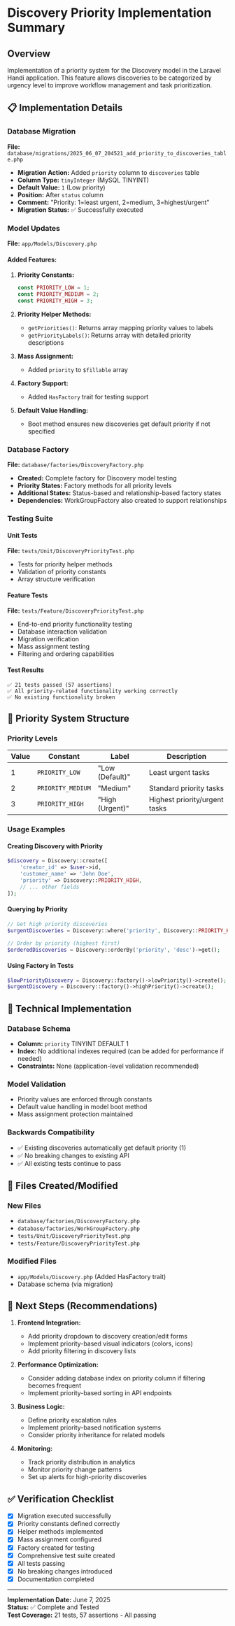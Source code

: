 # Discovery Priority Implementation Summary

## Overview
Implementation of a priority system for the Discovery model in the Laravel Handi application. This feature allows discoveries to be categorized by urgency level to improve workflow management and task prioritization.

## 📋 Implementation Details

### Database Migration
**File:** `database/migrations/2025_06_07_204521_add_priority_to_discoveries_table.php`

- **Migration Action:** Added `priority` column to `discoveries` table
- **Column Type:** `tinyInteger` (MySQL TINYINT)
- **Default Value:** `1` (Low priority)
- **Position:** After `status` column
- **Comment:** "Priority: 1=least urgent, 2=medium, 3=highest/urgent"
- **Migration Status:** ✅ Successfully executed

### Model Updates
**File:** `app/Models/Discovery.php`

#### Added Features:
1. **Priority Constants:**
   ```php
   const PRIORITY_LOW = 1;
   const PRIORITY_MEDIUM = 2;
   const PRIORITY_HIGH = 3;
   ```

2. **Priority Helper Methods:**
   - `getPriorities()`: Returns array mapping priority values to labels
   - `getPriorityLabels()`: Returns array with detailed priority descriptions

3. **Mass Assignment:**
   - Added `priority` to `$fillable` array

4. **Factory Support:**
   - Added `HasFactory` trait for testing support

5. **Default Value Handling:**
   - Boot method ensures new discoveries get default priority if not specified

### Database Factory
**File:** `database/factories/DiscoveryFactory.php`

- **Created:** Complete factory for Discovery model testing
- **Priority States:** Factory methods for all priority levels
- **Additional States:** Status-based and relationship-based factory states
- **Dependencies:** WorkGroupFactory also created to support relationships

### Testing Suite

#### Unit Tests
**File:** `tests/Unit/DiscoveryPriorityTest.php`
- Tests for priority helper methods
- Validation of priority constants
- Array structure verification

#### Feature Tests  
**File:** `tests/Feature/DiscoveryPriorityTest.php`
- End-to-end priority functionality testing
- Database interaction validation
- Migration verification
- Mass assignment testing
- Filtering and ordering capabilities

#### Test Results
```
✅ 21 tests passed (57 assertions)
✅ All priority-related functionality working correctly
✅ No existing functionality broken
```

## 🎯 Priority System Structure

### Priority Levels
| Value | Constant | Label | Description |
|-------|----------|-------|-------------|
| 1 | `PRIORITY_LOW` | "Low (Default)" | Least urgent tasks |
| 2 | `PRIORITY_MEDIUM` | "Medium" | Standard priority tasks |
| 3 | `PRIORITY_HIGH` | "High (Urgent)" | Highest priority/urgent tasks |

### Usage Examples

#### Creating Discovery with Priority
```php
$discovery = Discovery::create([
    'creator_id' => $user->id,
    'customer_name' => 'John Doe',
    'priority' => Discovery::PRIORITY_HIGH,
    // ... other fields
]);
```

#### Querying by Priority
```php
// Get high priority discoveries
$urgentDiscoveries = Discovery::where('priority', Discovery::PRIORITY_HIGH)->get();

// Order by priority (highest first)
$orderedDiscoveries = Discovery::orderBy('priority', 'desc')->get();
```

#### Using Factory in Tests
```php
$lowPriorityDiscovery = Discovery::factory()->lowPriority()->create();
$urgentDiscovery = Discovery::factory()->highPriority()->create();
```

## 🔧 Technical Implementation

### Database Schema
- **Column:** `priority` TINYINT DEFAULT 1
- **Index:** No additional indexes required (can be added for performance if needed)
- **Constraints:** None (application-level validation recommended)

### Model Validation
- Priority values are enforced through constants
- Default value handling in model boot method
- Mass assignment protection maintained

### Backwards Compatibility
- ✅ Existing discoveries automatically get default priority (1)
- ✅ No breaking changes to existing API
- ✅ All existing tests continue to pass

## 📁 Files Created/Modified

### New Files
- `database/factories/DiscoveryFactory.php`
- `database/factories/WorkGroupFactory.php`
- `tests/Unit/DiscoveryPriorityTest.php`
- `tests/Feature/DiscoveryPriorityTest.php`

### Modified Files
- `app/Models/Discovery.php` (Added HasFactory trait)
- Database schema (via migration)

## 🚀 Next Steps (Recommendations)

1. **Frontend Integration:**
   - Add priority dropdown to discovery creation/edit forms
   - Implement priority-based visual indicators (colors, icons)
   - Add priority filtering in discovery lists

2. **Performance Optimization:**
   - Consider adding database index on priority column if filtering becomes frequent
   - Implement priority-based sorting in API endpoints

3. **Business Logic:**
   - Define priority escalation rules
   - Implement priority-based notification systems
   - Consider priority inheritance for related models

4. **Monitoring:**
   - Track priority distribution in analytics
   - Monitor priority change patterns
   - Set up alerts for high-priority discoveries

## ✅ Verification Checklist

- [x] Migration executed successfully
- [x] Priority constants defined correctly
- [x] Helper methods implemented
- [x] Mass assignment configured
- [x] Factory created for testing
- [x] Comprehensive test suite created
- [x] All tests passing
- [x] No breaking changes introduced
- [x] Documentation completed

---

**Implementation Date:** June 7, 2025  
**Status:** ✅ Complete and Tested  
**Test Coverage:** 21 tests, 57 assertions - All passing
